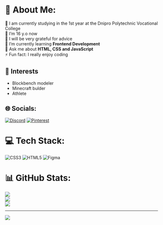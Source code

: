 # 💫 About Me:
🔭 I am currently studying in the 1st year at the Dnipro Polytechnic Vocational College<br>👯 I’m 16 y.o now<br>🤝 I will be very grateful for advice<br>🌱 I’m currently learning **Frontend Development**<br>💬 Ask me about **HTML, CSS and JavaScript**<br>⚡ Fun fact: I really enjoy coding

## 🎨 Interests

- Blockbench modeler
- Minecraft bulder
- Athlete


## 🌐 Socials:
[![Discord](https://img.shields.io/badge/Discord-%237289DA.svg?logo=discord&logoColor=white)](https://discord.gg/AchekcSs_) [![Pinterest](https://img.shields.io/badge/Pinterest-%23E60023.svg?logo=Pinterest&logoColor=white)](https://pinterest.com/AchekcSs_) 

# 💻 Tech Stack:
![CSS3](https://img.shields.io/badge/css3-%231572B6.svg?style=for-the-badge&logo=css3&logoColor=white) ![HTML5](https://img.shields.io/badge/html5-%23E34F26.svg?style=for-the-badge&logo=html5&logoColor=white) ![Figma](https://img.shields.io/badge/figma-%23F24E1E.svg?style=for-the-badge&logo=figma&logoColor=white)
# 📊 GitHub Stats:
![](https://github-readme-stats.vercel.app/api?username=Anton&theme=dark&hide_border=false&include_all_commits=false&count_private=false)<br/>
![](https://github-readme-streak-stats.herokuapp.com/?user=Anton&theme=dark&hide_border=false)<br/>
![](https://github-readme-stats.vercel.app/api/top-langs/?username=Anton&theme=dark&hide_border=false&include_all_commits=false&count_private=false&layout=compact)

---
[![](https://visitcount.itsvg.in/api?id=Anton&icon=0&color=0)](https://visitcount.itsvg.in)

<!-- Proudly created with GPRM ( https://gprm.itsvg.in ) -->
